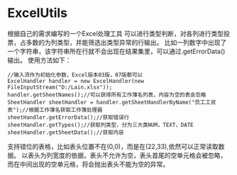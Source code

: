 # ExcelUtils
根据自己的需求编写的一个Excel处理工具
可以进行类型判断，对各列进行类型投票，占多数的为列类型，并能筛选出类型异常的行输出。
比如一列数字中出现了一个字符串，该字符串所在行就不会出现在结果集里，可以通过.getErrorData()输出。
使用方法如下：
	
	//输入流作为初始化参数，Excel版本03版，07版都可以
	ExcelHandler handler = new ExcelHandler(new FileInputStream("D:/Lain.xlsx"));	
	handler.getSheetNames();//可以获得所有工作簿名列表，内容为空的表会忽略
	SheetHandler sheetHandler = handler.getSheetHandlerByName("员工工资表");//根据工作簿名获取工作簿处理器
	sheetHandler.getErrorData();//获取错误行
	sheetHandler.getTypes();//获取列类型，分为三大类NUM，TEXT，DATE
	sheetHandler.getSheetData();//获取内容
支持错位的表格，比如表头位置不在(0,0)，而是在(22,33),依然可以正常读取数据。
以表头为列宽度的依据，表头不允许为空，表头首尾的空单元格会被忽略，而在中间出现的空单元格，将会抛出表头不能为空的异常。
